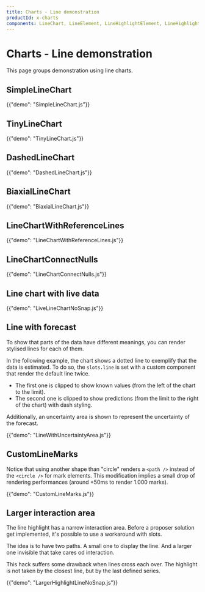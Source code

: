 ```yaml
---
title: Charts - Line demonstration
productId: x-charts
components: LineChart, LineElement, LineHighlightElement, LineHighlightPlot, LinePlot, MarkElement, MarkPlot
---
```


# Charts - Line demonstration

<p class="description">This page groups demonstration using line charts.</p>

## SimpleLineChart

{{"demo": "SimpleLineChart.js"}}

## TinyLineChart

{{"demo": "TinyLineChart.js"}}

## DashedLineChart

{{"demo": "DashedLineChart.js"}}

## BiaxialLineChart

{{"demo": "BiaxialLineChart.js"}}

## LineChartWithReferenceLines

{{"demo": "LineChartWithReferenceLines.js"}}

## LineChartConnectNulls

{{"demo": "LineChartConnectNulls.js"}}

## Line chart with live data

{{"demo": "LiveLineChartNoSnap.js"}}

## Line with forecast

To show that parts of the data have different meanings, you can render stylised lines for each of them.

In the following example, the chart shows a dotted line to exemplify that the data is estimated.
To do so, the `slots.line` is set with a custom component that render the default line twice.

- The first one is clipped to show known values (from the left of the chart to the limit).
- The second one is clipped to show predictions (from the limit to the right of the chart) with dash styling.

Additionally, an uncertainty area is shown to represent the uncertainty of the forecast.

{{"demo": "LineWithUncertaintyArea.js"}}

## CustomLineMarks

Notice that using another shape than "circle" renders a `<path />` instead of the `<circle />` for mark elements.
This modification implies a small drop of rendering performances (around +50ms to render 1.000 marks).

{{"demo": "CustomLineMarks.js"}}

## Larger interaction area

The line highlight has a narrow interaction area.
Before a proposer solution get implemented, it's possible to use a workaround with slots.

The idea is to have two paths.
A small one to display the line.
And a larger one invisible that take cares od interaction.

This hack suffers some drawback when lines cross each over.
The highlight is not taken by the closest line, but by the last defined series.

{{"demo": "LargerHighlightLineNoSnap.js"}}

